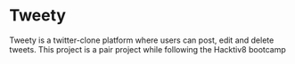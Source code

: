 # Tweety

Tweety is a twitter-clone platform where users can post, edit and delete tweets. This project is a pair project while following the Hacktiv8 bootcamp

